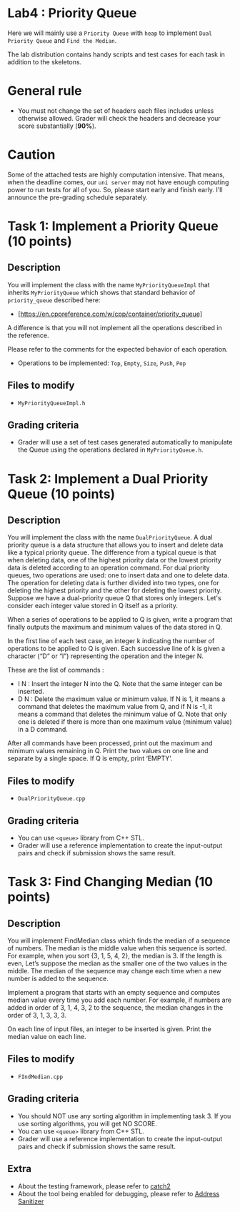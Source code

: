 # Lab4 : Priority Queue

Here we will mainly use a `Priority Queue` with `heap` to implement `Dual Priority Queue` and `Find the Median`.

The lab distribution contains handy scripts and test cases for each task in addition to the skeletons.

# General rule

- You must not change the set of headers each files includes unless otherwise allowed.
Grader will check the headers and decrease your score substantially (**90%**).

# Caution

Some of the attached tests are highly computation intensive. That means, when the deadline comes,
our `uni server` may not have enough computing power to run tests for all of you. So, please start early and
finish early. I'll announce the pre-grading schedule separately.

# Task 1: Implement a Priority Queue (10 points)

## Description

You will implement the class with the name `MyPriorityQueueImpl` that inherits `MyPriorityQueue` which shows that standard behavior of `priority_queue` described here:
- [https://en.cppreference.com/w/cpp/container/priority_queue]

A difference is that you will not implement all the operations described in the reference.

Please refer to the comments for the expected behavior of each operation.

- Operations to be implemented: `Top`, `Empty`, `Size`, `Push`, `Pop` 

## Files to modify
- `MyPriorityQueueImpl.h`

## Grading criteria

- Grader will use a set of test cases generated automatically to manipulate the Queue using the operations
declared in `MyPriorityQueue.h`.

# Task 2: Implement a Dual Priority Queue (10 points)

## Description

You will implement the class with the name  `DualPriorityQueue`. A dual priority queue is a data structure that allows you to insert and delete data like a typical priority queue. The difference from a typical queue is that when deleting data, one of the highest priority data or the lowest priority data is deleted according to an operation command. For dual priority queues, two operations are used: one to insert data and one to delete data. The operation for deleting data is further divided into two types, one for deleting the highest priority and the other for deleting the lowest priority.
Suppose we have a dual-priority queue Q that stores only integers. Let's consider each integer value stored in Q itself as a priority.

When a series of operations to be applied to Q is given, write a program that finally outputs the maximum and minimum values of the data stored in Q.

In the first line of each test case, an integer k indicating the number of operations to be applied to Q is given. Each successive line of k is given a character (“D” or “I”) representing the operation and the integer N.

These are the list of commands :
- I N :  Insert the integer N into the Q. Note that the same integer can be inserted.
- D N : Delete the maximum value or minimum value. If N is 1, it means a command that deletes the maximum value from Q, and if N is -1, it means a command that deletes the minimum value of Q. Note that only one is deleted if there is more than one maximum value (minimum value) in a D command.

After all commands have been processed, print out the maximum and minimum values remaining in Q. Print the two values on one line and separate by a single space. If Q is empty, print ‘EMPTY’.

## Files to modify
- `DualPriorityQueue.cpp`

## Grading criteria
- You can use `<queue>` library from C++ STL.
- Grader will use a reference implementation to create the input-output pairs and check if submission shows the same result.

# Task 3: Find Changing Median (10 points)

## Description

You will implement FindMedian class which finds the median of a sequence of numbers. The median is the middle value when this sequence is sorted. For example, when you sort {3, 1, 5, 4, 2}, the median is 3. If the length is even, Let’s suppose the median as the smaller one of the two values in the middle. The median of the sequence may change each time when a new number is added to the sequence.

Implement a program that starts with an empty sequence and computes median value every time you add each number. For example, if numbers are added in order of 3, 1, 4, 3, 2 to the sequence, the median changes in the order of 3, 1, 3, 3, 3.

On each line of input files, an integer to be inserted is given. Print the median value on each line.  

## Files to modify
- `FIndMedian.cpp`

## Grading criteria
- You should NOT use any sorting algorithm in implementing task 3. If you use sorting algorithms, you will get NO SCORE.
- You can use `<queue>` library from C++ STL.
- Grader will use a reference implementation to create the input-output pairs and check if submission shows the same result.

## Extra

- About the testing framework, please refer to [catch2](https://github.com/catchorg/Catch2)
- About the tool being enabled for debugging, please refer to [Address Sanitizer](https://github.com/google/sanitizers/wiki/AddressSanitizer)
